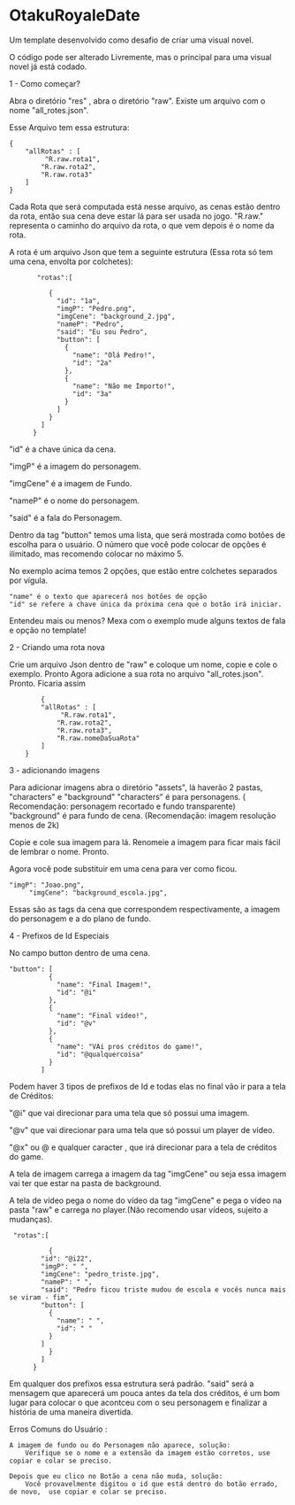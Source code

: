 # OtakuRoyaleDate
Um template desenvolvido como desafio de criar uma visual novel.

O código pode ser alterado Livremente, mas o principal para uma visual novel já está codado.

1 - Como começar?

Abra o diretório "res" , abra o diretório "raw". Existe um arquivo com o nome "all_rotes.json".

Esse Arquivo tem essa estrutura:

	{
		"allRotas" : [
			 "R.raw.rota1",
			"R.raw.rota2",
			"R.raw.rota3"
		]
	} 

Cada Rota que será computada está nesse arquivo, as cenas estão dentro da rota, então sua cena deve estar lá para ser usada no jogo.
 "R.raw." representa o caminho do arquivo da rota, o que vem depois é o nome da rota. 
 
 
 A rota é um arquivo Json que tem a seguinte estrutura (Essa rota só tem uma cena, envolta por colchetes):
 
           "rotas":[

              {
                "id": "1a",
                "imgP": "Pedro.png",
                "imgCene": "background_2.jpg",
                "nameP": "Pedro",
                "said": "Eu sou Pedro",
                "button": [
                  {
                    "name": "Olá Pedro!",
                    "id": "2a"
                  },
                  {
                    "name": "Não me Importo!",
                    "id": "3a"
                  }
                ]
              } 
            ]
          }

"id" é a chave única da cena.

"imgP" é a imagem do personagem.

"imgCene" é a imagem de Fundo.

"nameP" é o nome do personagem.

"said" é a fala do Personagem.

Dentro da tag "button" temos uma lista, que será mostrada como botões de escolha para o usuário.
O número que você pode colocar de opções é ilimitado, mas recomendo colocar no máximo 5.

No exemplo acima temos 2 opções, que estão entre colchetes separados por vígula.

	"name" é o texto que aparecerá nos botões de opção
	"id" se refere a chave única da próxima cena que o botão irá iniciar.
	
	
Entendeu mais ou menos? Mexa com o exemplo mude alguns textos de fala e opção no template!


2 - Criando uma rota nova

Crie um arquivo Json dentro de "raw" e coloque um nome, copie e cole o exemplo. Pronto
Agora adicione a sua rota no arquivo "all_rotes.json". Pronto. Ficaria assim

	        {
			"allRotas" : [
				 "R.raw.rota1",
				"R.raw.rota2",
				"R.raw.rota3",
				"R.raw.nomeDaSuaRota"
			]
		} 


3 - adicionando imagens

Para adicionar imagens abra o diretório "assets", lá haverão 2 pastas, "characters" e "background"
"characters" é para personagens. ( Recomendação: personagem recortado e fundo transparente)
"background" é para fundo de cena. (Recomendação: imagem resolução menos de 2k)

Copie e cole sua imagem para lá. Renomeie a imagem para ficar mais fácil de lembrar o nome. Pronto.

Agora você pode substituir em uma cena para ver como ficou. 

	"imgP": "Joao.png",
         "imgCene": "background_escola.jpg",
	 
Essas são as tags da cena que correspondem respectivamente, a imagem do personagem e a do plano de fundo.



4 - Prefixos de Id Especiais

No campo button dentro de uma cena.

	"button": [
			  {
			    "name": "Final Imagem!",
			    "id": "@i"
			  },
			  {
			    "name": "Final vídeo!",
			    "id": "@v"
			  },
			  {
			    "name": "VAi pros créditos do game!",
			    "id": "@qualquercoisa"
			  }
			]
			
 Podem haver 3 tipos de prefixos de Id e todas elas no final vão ir para a tela de Créditos:
 
 "@i" que vai direcionar para uma tela que só possui uma imagem.
 
 "@v" que vai direcionar para uma tela que só possui um player de vídeo.
 
 "@x" ou @ e qualquer caracter , que irá direcionar para a tela de créditos do game.
 
 
 A tela de imagem carrega a imagem da tag "imgCene" ou seja essa imagem vai ter que estar na pasta de background.
 
 A tela de vídeo pega o nome do vídeo da tag "imgCene" e pega o vídeo na pasta "raw" e carrega no player.(Não recomendo usar vídeos, sujeito a mudanças).
 
 
	 "rotas":[

		      {
			"id": "@i22",
			"imgP": " ",
			"imgCene": "pedro_triste.jpg",
			"nameP": " ",
			"said": "Pedro ficou triste mudou de escola e vocês nunca mais se viram - fim",
			"button": [
			  {
			    "name": " ",
			    "id": " "
			  }
			]
		      } 
		    ]
		  }
		  
Em qualquer dos prefixos essa estrutura será padrão. "said" será a mensagem que aparecerá um pouca antes da tela dos créditos,
é um bom lugar para colocar o que acontceu com o seu personagem e finalizar a história de uma maneira divertida.



Erros Comuns do Usuário	:

	A imagem de fundo ou do Personagem não aparece, solução:
		Verifique se o nome e a extensão da imagem estão corretos, use copiar e colar se preciso.
		
	Depois que eu clico no Botão a cena não muda, solução:
		Você provavelmente digitou o id que está dentro do botão errado, de novo,  use copiar e colar se preciso.
		
		
		

	

